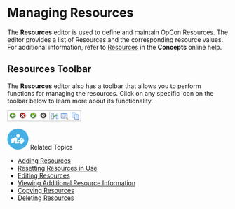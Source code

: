 # Managing Resources

The **Resources** editor is used to define and maintain OpCon Resources.
The editor provides a list of Resources and the corresponding resource
values. For additional information, refer to
[Resources](../../../objects/resources.md) in the
**Concepts** online help.

## Resources Toolbar

The **Resources** editor also has a toolbar that allows you to perform
functions for managing the resources. Click on any specific icon on the
toolbar below to learn more about its functionality.

![Resources toolbar](../../../Resources/Images/EM/EMcalendarstoolbar.png "Resources toolbar")

![White \"person reading\" icon on blue circular background](../../../Resources/Images/moreinfo-icon(48x48).png "More Info icon")
Related Topics

- [Adding Resources](Adding-Resources.md)
- [Resetting Resources in Use](Resetting-Resources-in-Use.md)
- [Editing Resources](Editing-Resources.md)
- [Viewing Additional Resource     Information](Viewing-Additional-Resource-Info.md)
- [Copying Resources](Copying-Resources.md)
- [Deleting Resources](Deleting-Resources.md)
